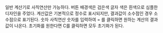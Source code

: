 일반 계산기로 사칙연산만 가능하다. 
버튼 배경색은 검은색 글자 색은 흰색으로 심플한 디자인을 주었다.
계산값은 기본적으로 정수로 표시되지만, 결과값이 소수점인 경우 소수점으로 표기된다.
숫자 사칙연산 숫자를 입력하여 = 를 클릭하면 원하는 계산의 결과값이 나온다.
초기화를 원한다면 C를 클릭하면 모두 초기화가 된다.
